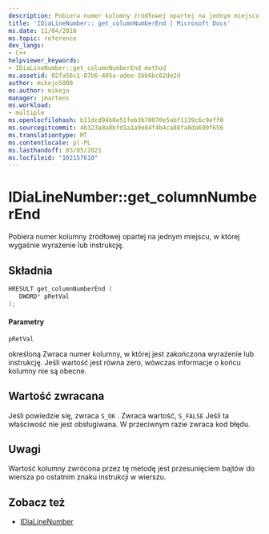 ```yaml
---
description: Pobiera numer kolumny źródłowej opartej na jednym miejscu, w której wygaśnie wyrażenie lub instrukcję.
title: 'IDiaLineNumber:: get_columnNumberEnd | Microsoft Docs'
ms.date: 11/04/2016
ms.topic: reference
dev_langs:
- C++
helpviewer_keywords:
- IDiaLineNumber::get_columnNumberEnd method
ms.assetid: 02fa56c1-87b6-405a-adee-3bb6bc62de2d
author: mikejo5000
ms.author: mikejo
manager: jmartens
ms.workload:
- multiple
ms.openlocfilehash: b11dcd94b0e51feb3b70070e5abf1139c6c9eff0
ms.sourcegitcommit: 4b323a8a8bfd1a1a9e84f4b4ca88fa8da690f656
ms.translationtype: MT
ms.contentlocale: pl-PL
ms.lasthandoff: 03/05/2021
ms.locfileid: "102157610"
---
```

# <a name="idialinenumberget_columnnumberend"></a>IDiaLineNumber::get_columnNumberEnd
Pobiera numer kolumny źródłowej opartej na jednym miejscu, w której wygaśnie wyrażenie lub instrukcję.

## <a name="syntax"></a>Składnia

```C++
HRESULT get_columnNumberEnd ( 
   DWORD* pRetVal
);
```

#### <a name="parameters"></a>Parametry
 `pRetVal`

określoną Zwraca numer kolumny, w której jest zakończona wyrażenie lub instrukcję. Jeśli wartość jest równa zero, wówczas informacje o końcu kolumny nie są obecne.

## <a name="return-value"></a>Wartość zwracana
 Jeśli powiedzie się, zwraca `S_OK` . Zwraca wartość, `S_FALSE` Jeśli ta właściwość nie jest obsługiwana. W przeciwnym razie zwraca kod błędu.

## <a name="remarks"></a>Uwagi
 Wartość kolumny zwrócona przez tę metodę jest przesunięciem bajtów do wiersza po ostatnim znaku instrukcji w wierszu.

## <a name="see-also"></a>Zobacz też
- [IDiaLineNumber](../../debugger/debug-interface-access/idialinenumber.md)
